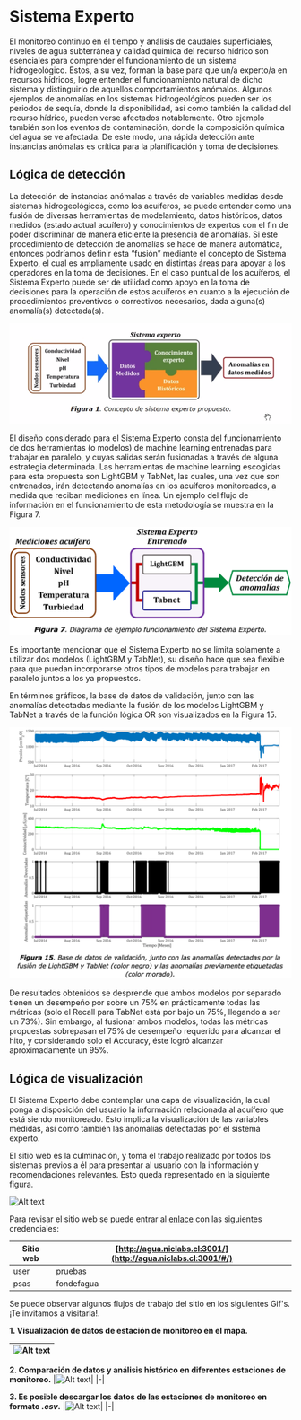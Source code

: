 # Sistema Experto

El monitoreo continuo en el tiempo y análisis de caudales superficiales, niveles de agua subterránea y calidad química del recurso hídrico son esenciales para comprender el funcionamiento de un sistema hidrogeológico. Estos, a su vez, forman la base para que un/a experto/a en recursos hídricos, logre entender el funcionamiento natural de dicho sistema y distinguirlo de aquellos comportamientos anómalos. Algunos ejemplos de anomalías en los sistemas hidrogeológicos pueden ser los periodos de sequía, donde la disponibilidad, así como también la calidad del recurso hídrico, pueden verse afectados notablemente. Otro ejemplo también son los eventos de contaminación, donde la composición química del agua se ve afectada. De este modo, una rápida detección ante instancias anómalas es crítica para la planificación y toma de decisiones.

## Lógica de detección

La detección de instancias anómalas a través de variables medidas desde sistemas hidrogeológicos, como los acuíferos, se puede entender como una fusión de diversas herramientas de modelamiento, datos históricos, datos medidos (estado actual acuífero) y conocimientos de expertos con el fin de poder discriminar de manera eficiente la presencia de anomalías. Si este procedimiento de detección de anomalías se hace de manera automática, entonces podríamos definir esta “fusión” mediante el concepto de Sistema Experto, el cual es ampliamente usado en distintas áreas para apoyar a los operadores en la toma de decisiones. En el caso puntual de los acuíferos, el Sistema Experto puede ser de utilidad como apoyo en la toma de decisiones para la operación de estos acuíferos en cuanto a la ejecución de procedimientos preventivos o correctivos necesarios, dada alguna(s) anomalía(s) detectada(s).

<!-- El presente proyecto de investigación y desarrollo comprende dentro de su propuesta la elaboración de un Sistema Experto, el cual, mediante la información recopilada a partir de datos históricos, conocimiento experto humano, y mediciones actuales (desde nodos sensores) de temperatura, conductividad eléctrica y pH, turbiedad y nivel piezométrico sea capaz de detectar anomalías en acuíferos monitoreados. Un esquema que ejemplifica el concepto de Sistema Experto se muestra en la Figura 1. -->

<img title="a title" alt="Alt text" src="images\sistema_experto_diagrama_diseno.png">

El diseño considerado para el Sistema Experto consta del funcionamiento de dos herramientas (o modelos) de machine learning entrenadas para trabajar en paralelo, y cuyas salidas serán fusionadas a través de alguna estrategia determinada. Las herramientas de machine learning escogidas para esta propuesta son LightGBM y TabNet, las cuales, una vez que son entrenados, irán detectando anomalías en los acuíferos monitoreados, a medida que reciban mediciones en línea. Un ejemplo del flujo de información en el funcionamiento de esta metodología se muestra en la Figura 7.

<img title="a title" alt="Alt text" src="images\sistema_experto_diagrama_algoritmos.png">

Es importante mencionar que el Sistema Experto no se limita solamente a utilizar dos modelos (LightGBM y TabNet), su diseño hace que sea flexible para que puedan incorporarse otros tipos de modelos para trabajar en paralelo juntos a los ya propuestos.

En términos gráficos, la base de datos de validación, junto con las anomalías detectadas mediante la fusión de los modelos LightGBM y TabNet a través de la función lógica OR son visualizados en la Figura 15.

<img title="a title" alt="Alt text" src="images\sistema_experto_ejemplo.png">

De resultados obtenidos se desprende que ambos modelos por separado tienen un desempeño por sobre un 75% en prácticamente todas las métricas (solo el Recall para TabNet está por bajo un 75%, llegando a ser un 73%). Sin embargo, al fusionar ambos modelos, todas las métricas propuestas sobrepasan el 75% de desempeño requerido para alcanzar el hito, y considerando solo el Accuracy, éste logró alcanzar aproximadamente un 95%.

<!--
Tipos de Alarma
detección de anomalías
Ejemplos

Decir que esos tres elementos se encuentran para poder generar el tema.
Se busco poder juntar dos tipos de conocimientos, dato histórico más conocimiento humano. Que 
Anomalía. Comportamiento extraño de lo que se ha visto históricamente. De lo que se ve en el pasado una anomalía es un comportamiento no visto.


Diseño de s e se traduce en el acoplamiento de dos herramientas de ML, esta juntura con conocimiento humano se conforma en la detección de anomalías. Conjunga dos herramietnas de ML que al juntarse aumentan el diagrama de selección


Se tienen datos de P, T y Hum, en negro es el sistema experto y lo de abajo es lo que de verdad es anomalía.


Diseño
herramientas
y producto de sistema experto con datos que tenemos disponibles.



La interfaz es la visualización de todo un trasfondo que hay detras. Es la que toma todo el trabajo realizado por el ambiente de base de datos, es la conexión que permite a la per

-->


## Lógica de visualización

El Sistema Experto debe contemplar una capa de visualización, la cual ponga a disposición del usuario la información relacionada al acuífero que está siendo monitoreado. Esto implica la visualización de las variables medidas, así como también las anomalías detectadas por el sistema experto.

El sitio web es la culminación, y toma el trabajo realizado por todos los sistemas previos a él para presentar al usuario con la información y recomendaciones relevantes. Esto queda representado en la siguiente figura.

<img title="a title" alt="Alt text" src="images\sistema_experto_diagrama_visualización.png">

Para revisar el sitio web se puede entrar al  [enlace](http://agua.niclabs.cl:3001/) con las siguientes credenciales:



| Sitio web | [http://agua.niclabs.cl:3001/](http://agua.niclabs.cl:3001/#/) |
|-|-|
| user | pruebas |
| psas | fondefagua |

Se puede observar algunos flujos de trabajo del sitio en los siguientes Gif's. ¡Te invitamos a visitarla!.

<b>1. Visualización de datos de estación de monitoreo en el mapa.</b>

|<img title="Gif sistema experto" alt="Alt text" src="images\visualizacion_sistema_experto_0datos.gif">|
|-|

<b>2. Comparación de datos y análisis histórico en diferentes estaciones de monitoreo.</b>
|<img title="Gif sistema experto" alt="Alt text" src="images\visualizacion_sistema_experto_1comparación.gif">|
|-|

<b>3. Es posible descargar los datos de las estaciones de monitoreo en formato _.csv_.</b>
|<img title="Gif sistema experto" alt="Alt text" src="images\visualizacion_sistema_experto_2descarga.gif" width = "500px">|
|-|

<!--
|<img title="a title" alt="Alt text" src="images\sisexp_web_general.png">|
|-|
|Sitio web de visualización de datos|

|<img title="a title" alt="Alt text" src="images\sisexp_web_descarga.png" width = "500px">|
|-|
|Pestaña de descarga de datos|

|<img title="a title" alt="Alt text" src="images\sisexp_web_datos.png">|
|-|
|Visualización de datos recientes, es posible comparar entre estaciones|

|<img title="a title" alt="Alt text" src="images\sisexp_web_historico.png">|
|-|
|Visualización histórica de datos|
-->
